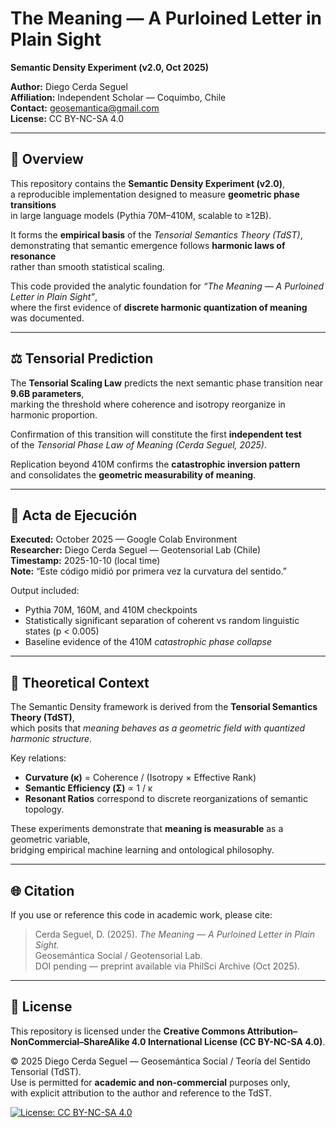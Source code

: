 # The Meaning — A Purloined Letter in Plain Sight  
**Semantic Density Experiment (v2.0, Oct 2025)**  

**Author:** Diego Cerda Seguel  
**Affiliation:** Independent Scholar — Coquimbo, Chile  
**Contact:** geosemantica@gmail.com  
**License:** CC BY-NC-SA 4.0  

---

## 🧩 Overview

This repository contains the **Semantic Density Experiment (v2.0)**,  
a reproducible implementation designed to measure **geometric phase transitions**  
in large language models (Pythia 70M–410M, scalable to ≥12B).  

It forms the **empirical basis** of the *Tensorial Semantics Theory (TdST)*,  
demonstrating that semantic emergence follows **harmonic laws of resonance**  
rather than smooth statistical scaling.  

This code provided the analytic foundation for *“The Meaning — A Purloined Letter in Plain Sight”*,  
where the first evidence of **discrete harmonic quantization of meaning** was documented.  

---

## ⚖️ Tensorial Prediction

The **Tensorial Scaling Law** predicts the next semantic phase transition near **9.6B parameters**,  
marking the threshold where coherence and isotropy reorganize in harmonic proportion.  

Confirmation of this transition will constitute the first **independent test**  
of the *Tensorial Phase Law of Meaning (Cerda Seguel, 2025)*.  

Replication beyond 410M confirms the **catastrophic inversion pattern**  
and consolidates the **geometric measurability of meaning**.  

---

## 🧾 Acta de Ejecución

**Executed:** October 2025 — Google Colab Environment  
**Researcher:** Diego Cerda Seguel — Geotensorial Lab (Chile)  
**Timestamp:** 2025-10-10 (local time)  
**Note:** “Este código midió por primera vez la curvatura del sentido.”  

Output included:
- Pythia 70M, 160M, and 410M checkpoints  
- Statistically significant separation of coherent vs random linguistic states (p < 0.005)  
- Baseline evidence of the 410M *catastrophic phase collapse*  

--- 

## 🧮 Theoretical Context

The Semantic Density framework is derived from the **Tensorial Semantics Theory (TdST)**,  
which posits that *meaning behaves as a geometric field with quantized harmonic structure.*  

Key relations:
- **Curvature (κ)** = Coherence / (Isotropy × Effective Rank)  
- **Semantic Efficiency (Σ)** ∝ 1 / κ  
- **Resonant Ratios** correspond to discrete reorganizations of semantic topology.  

These experiments demonstrate that **meaning is measurable** as a geometric variable,  
bridging empirical machine learning and ontological philosophy.  

---

## 🌐 Citation

If you use or reference this code in academic work, please cite:

> Cerda Seguel, D. (2025). *The Meaning — A Purloined Letter in Plain Sight.*  
> Geosemántica Social / Geotensorial Lab.  
> DOI pending — preprint available via PhilSci Archive (Oct 2025).

---

## 🧭 License

This repository is licensed under the **Creative Commons Attribution–NonCommercial–ShareAlike 4.0 International License (CC BY-NC-SA 4.0)**.  

© 2025 Diego Cerda Seguel — Geosemántica Social / Teoría del Sentido Tensorial (TdST).  
Use is permitted for **academic and non-commercial** purposes only,  
with explicit attribution to the author and reference to the TdST.

[![License: CC BY-NC-SA 4.0](https://licensebuttons.net/l/by-nc-sa/4.0/88x31.png)](https://creativecommons.org/licenses/by-nc-sa/4.0/)

